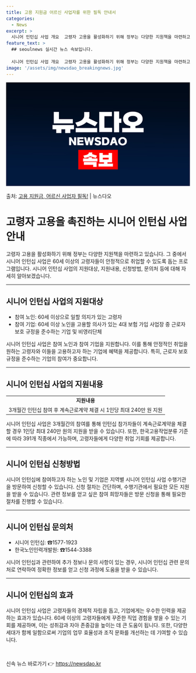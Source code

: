 ```yaml
---
title: 고용 지원금 어르신 사업자를 위한 필독 안내서
categories:
  - News
excerpt: >
  시니어 인턴십 사업 개요  고령자 고용을 활성화하기 위해 정부는 다양한 지원책을 마련하고 있습니다. 그 중에…
feature_text: >
  ## seoulnews 실시간 뉴스 속보입니다.

  시니어 인턴십 사업 개요  고령자 고용을 활성화하기 위해 정부는 다양한 지원책을 마련하고 있습니다. 그 중에…
image: '/assets/img/newsdao_breakingnews.jpg'
---
```


![뉴스다오 속보](/assets/img/newsdao_breakingnews.jpg)

<p>출처: <a href="https://newsdao.kr/4309" rel="dofollow">고용 지원금, 어르신 사업자 필독!</a> | 뉴스다오</p>

<h1>고령자 고용을 촉진하는 시니어 인턴십 사업 안내</h1>

<p data-ke-size="size16">고령자 고용을 활성화하기 위해 정부는 다양한 지원책을 마련하고 있습니다. 그 중에서 시니어 인턴십 사업은 60세 이상의 고령자들이 안정적으로 취업할 수 있도록 돕는 프로그램입니다. 시니어 인턴십 사업의 지원대상, 지원내용, 신청방법, 문의처 등에 대해 자세히 알아보겠습니다.</p>

<hr>

<h2 data-ke-size="size26">시니어 인턴십 사업의 지원대상</h2>
<ul>
  <li>참여 노인: 60세 이상으로 일할 의지가 있는 고령자</li>
  <li>참여 기업: 60세 이상 노인을 고용할 의사가 있는 4대 보험 가입 사업장 중 근로자 보호 규정을 준수하는 기업 및 비영리단체</li>
</ul>
<p data-ke-size="size16">시니어 인턴십 사업은 참여 노인과 참여 기업을 지원합니다. 이를 통해 안정적인 취업을 원하는 고령자와 이들을 고용하고자 하는 기업에 혜택을 제공합니다. 특히, 근로자 보호 규정을 준수하는 기업의 참여가 중요합니다.</p>
<hr>

<h2 data-ke-size="size26">시니어 인턴십 사업의 지원내용</h2>
<table>
  <tr>
    <td style="text-align: center; height: 17px;"><b>지원내용</b></td>
  </tr>
  <tr>
    <td style="text-align: center; height: 17px;">3개월간 인턴십 참여 후 계속근로계약 체결 시 1인당 최대 240만 원 지원</td>
  </tr>
</table>
<p data-ke-size="size16">시니어 인턴십 사업은 3개월간의 참여를 통해 인턴십 참가자들이 계속근로계약을 체결할 경우 1인당 최대 240만 원의 지원을 받을 수 있습니다. 또한, 한국고용작업분류 기준에 따라 391개 직종에서 가능하며, 고령자들에게 다양한 취업 기회를 제공합니다.</p>
<hr>

<h2 data-ke-size="size26">시니어 인턴십 신청방법</h2>
<p data-ke-size="size16">시니어 인턴십에 참여하고자 하는 노인 및 기업은 지역별 시니어 인턴십 사업 수행기관을 방문하여 신청할 수 있습니다. 신청 절차는 간단하며, 수행기관에서 필요한 모든 지원을 받을 수 있습니다. 관련 정보를 얻고 싶은 참여 희망자들은 방문 신청을 통해 필요한 절차를 진행할 수 있습니다.</p>
<hr>

<h2 data-ke-size="size26">시니어 인턴십 문의처</h2>
<ul>
  <li>시니어 인턴십: ☎1577-1923</li>
  <li>한국노인인력개발원: ☎1544-3388</li>
</ul>
<p data-ke-size="size16">시니어 인턴십과 관련하여 추가 정보나 문의 사항이 있는 경우, 시니어 인턴십 관련 문의처로 연락하여 정확한 정보를 얻고 신청 과정에 도움을 받을 수 있습니다.</p>
<hr>

<h2 data-ke-size="size26">시니어 인턴십의 효과</h2>
<p data-ke-size="size16">시니어 인턴십 사업은 고령자들의 경제적 자립을 돕고, 기업에게는 우수한 인력을 제공하는 효과가 있습니다. 60세 이상의 고령자들에게 꾸준한 직업 경험을 쌓을 수 있는 기회를 제공하며, 이는 성취감과 자아 존중감을 높이는 데 큰 도움이 됩니다. 또한, 다양한 세대가 함께 일함으로써 기업의 업무 효율성과 조직 문화를 개선하는 데 기여할 수 있습니다.</p>

<p data-ke-size="size16">&nbsp;</p> 

신속 뉴스 바로가기 👉 <a href="https://newsdao.kr" rel="dofollow">https://newsdao.kr</a>


